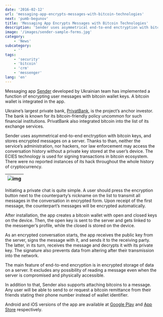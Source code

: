 ```yaml
---
date: '2016-02-12'
url: 'messaging-app-encrypts-messages-with-bitcoin-technologies'
next: 'pumb-begunov'
title: 'Messaging App Encrypts Messages with Bitcoin Technologies'
description: 'Sender uses asymmetrical end-to-end enctryption with bitcoin keys, and stores encrypted messages on a server. Thanks to than, neither the service’s administration, nor hackers, nor law enforcement may access the conversation history without a private key stored at the user’s device.'
image: '/images/sender-sample-forms.jpg'
category:
    - 'News'
subcategory:
	- ''
tags:
    - 'security'
    - 'bitcoin'
    - 'crm'
    - 'messenger'
lang: 'en'
---
```


Messaging app [Sender](https://sender.mobi/) developed by Ukrainian team has implemented a function of encrypting user messages with bitcoin wallet keys. A bitcoin wallet is integrated in the app.

Ukraine’s largest private bank, [PrivatBank](http://forklog.net/privatbank-blockchain-is-great-but-we-put-our-stake-on-bitcoin/), is the project’s anchor investor. The bank is known for its bitcoin-friendly policy uncommon for such financial institutions. PrivatBank also integrated bitcoin into the list of its exchange services.

Sender uses asymmetrical end-to-end enctryption with bitcoin keys, and stores encrypted messages on a server. Thanks to than, neither the service’s administration, nor hackers, nor law enforcement may access the conversation history without a private key stored at the user’s device. The ECIES technology is used for signing transactions in bitcoin ecosystem. There were no reported instances of its hack throughout the whole history of cryptocurrency.

| ![img](/images/fintech-hive-middleware.jpg) |
| --- |

Initiating a private chat is quite simple. A user should press the encryption button next to the counterparty’s nickname on the list to transmit all messages in the conversation in encrypted form. Upon receipt of the first message, the counterpart’s messages will be encrypted automatically.

After installation, the app creates a bitcoin wallet with open and closed keys on the device. Then, the open key is sent to the server and gets linked to the messenger’s profile, while the closed is stored on the device.

As an encrypted conversation starts, the app receives the public key from the server, signs the message with it, and sends it to the receiving party. The latter, in its turn, receives the message and decrypts it with its private key. The signature also prevents data from altering after their transmission into the network.

The main feature of end-to-end encryption is in encrypted storage of data on a server. It excludes any possibility of reading a message even when the server is compromised and physically accessible.

In addition to that, Sender also supports attaching bitcoins to a message. Any user will be able to send to or request a bitcoin remittance from their friends stating their phone number instead of wallet identifier.

Android and iOS versions of the app are available at [Google Play](https://play.google.com/store/apps/details?id=mobi.sender&hl=en) and [App Store](https://itunes.apple.com/us/app/sender-c/id980844011?mt=8) respectively.


